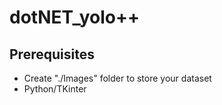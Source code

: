 # dotNET_yolo++

## Prerequisites

* Create "./Images" folder to store your dataset
* Python/TKinter
